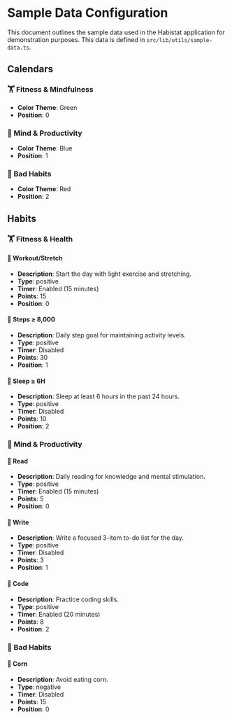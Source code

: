 # Sample Data Configuration

This document outlines the sample data used in the Habistat application for demonstration purposes. This data is defined in `src/lib/utils/sample-data.ts`.

## Calendars

### 🏋️ Fitness & Mindfulness

- **Color Theme**: Green
- **Position**: 0

### 🧠 Mind & Productivity

- **Color Theme**: Blue
- **Position**: 1

### 🚫 Bad Habits

- **Color Theme**: Red
- **Position**: 2

## Habits

### 🏋️ Fitness & Health

#### 🤸 Workout/Stretch

- **Description**: Start the day with light exercise and stretching.
- **Type**: positive
- **Timer**: Enabled (15 minutes)
- **Points**: 15
- **Position**: 0

#### 🚶 Steps ≥ 8,000

- **Description**: Daily step goal for maintaining activity levels.
- **Type**: positive
- **Timer**: Disabled
- **Points**: 30
- **Position**: 1

#### 🛌 Sleep ≥ 6H

- **Description**: Sleep at least 6 hours in the past 24 hours.
- **Type**: positive
- **Timer**: Disabled
- **Points**: 10
- **Position**: 2

### 🧠 Mind & Productivity

#### 📖 Read

- **Description**: Daily reading for knowledge and mental stimulation.
- **Type**: positive
- **Timer**: Enabled (15 minutes)
- **Points**: 5
- **Position**: 0

#### 📝 Write

- **Description**: Write a focused 3-item to-do list for the day.
- **Type**: positive
- **Timer**: Disabled
- **Points**: 3
- **Position**: 1

#### 🎯 Code

- **Description**: Practice coding skills.
- **Type**: positive
- **Timer**: Enabled (20 minutes)
- **Points**: 8
- **Position**: 2

### 🚫 Bad Habits

#### 🌽 Corn

- **Description**: Avoid eating corn.
- **Type**: negative
- **Timer**: Disabled
- **Points**: 15
- **Position**: 0
